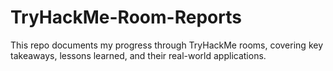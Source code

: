# TryHackMe-Room-Reports

This repo documents my progress through TryHackMe rooms, covering key takeaways, lessons learned, and their real-world applications.

